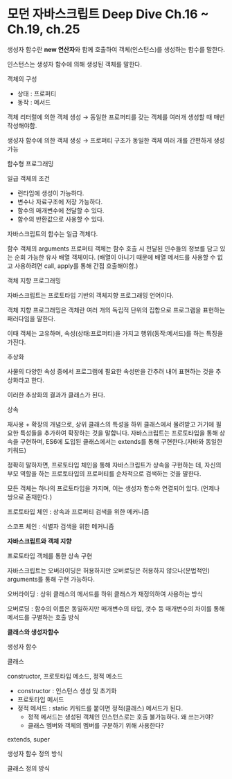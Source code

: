 # 모던 자바스크립트 Deep Dive Ch.16 ~ Ch.19, ch.25

생성자 함수란 **new 연산자**와 함께 호출하여 객체(인스턴스)를 생성하는 함수를 말한다.

인스턴스는 생성자 함수에 의해 생성된 객체를 말한다.

객체의 구성

- 상태 : 프로퍼티
- 동작 : 메서드

객체 리터럴에 의한 객체 생성 → 동일한 프로퍼티를 갖는 객체를 여러개 생성할 때 매번 작성해야함.

생성자 함수에 의한 객체 생성 → 프로퍼티 구조가 동일한 객체 여러 개를 간편하게 생성 가능

함수형 프로그래밍

일급 객체의 조건

- 런타임에 생성이 가능하다.
- 변수나 자료구조에 저장 가능하다.
- 함수의 매개변수에 전달할 수 있다.
- 함수의 반환값으로 사용할 수 있다.

자바스크립트의 함수는 일급 객체다.

함수 객체의 arguments 프로퍼티 객체는 함수 호출 시 전달된 인수들의 정보를 담고 있는 순회 가능한 유사 배열 객체이다. (배열이 아니기 때문에 배열 메서드를 사용할 수 없고 사용하려면 call, apply를 통해 간접 호출해야함.)

객체 지향 프로그래밍

자바스크립트는 프로토타입 기반의 객체지향 프로그래밍 언어이다.

객체 지향 프로그래밍은 객체란 여러 개의 독립적 단위의 집합으로 프로그램을 표현하는 패러다임을 말한다.

이때 객체는 고유하며, 속성(상태:프로퍼티)을 가지고 행위(동작:메서드)를 하는 특징을 가진다.

추상화

사물의 다양한 속성 중에서 프로그램에 필요한 속성만을 간추려 내어 표현하는 것을 추상화라고 한다.

이러한 추상화의 결과가 클래스가 된다.

상속

재사용 + 확장의 개념으로, 상위 클래스의 특성을 하위 클래스에서 물려받고 거기에 필요한 특성들을 추가하여 확장하는 것을 말합니다. 자바스크립트는 프로토타입을 통해 상속을 구현하며, ES6에 도입된 클래스에서는 extends를 통해 구현한다.(자바와 동일한 키워드)

정확히 말하자면, 프로토타입 체인을 통해 자바스크립트가 상속을 구현하는 데, 자신의 부모 역할을 하는 프로토타입의 프로퍼티를 순차적으로 검색하는 것을 말한다.

모든 객체는 하나의 프로토타입을 가지며, 이는 생성자 함수와 연결되어 있다. (언제나 쌍으로 존재한다.)

프로토타입 체인 : 상속과 프로퍼티 검색을 위한 메커니즘

스코프 체인 : 식별자 검색을 위한 메커니즘

**자바스크립트와 객체 지향**

프로토타입 객체를 통한 상속 구현

자바스크립트는 오버라이딩은 허용하지만 오버로딩은 허용하지 않으나(문법적인) arguments를 통해 구현 가능하다.

오버라이딩 : 상위 클래스의 메서드를 하위 클래스가 재정의하여 사용하는 방식

오버로딩 : 함수의 이름은 동일하지만 매개변수의 타입, 갯수 등 매개변수의 차이를 통해 메서드를 구별하는 호출 방식

**클래스와 생성자함수**

생성자 함수

클래스

constructor, 프로토타입 메소드, 정적 메소드

- constructor : 인스턴스 생성 및 초기화
- 프로토타입 메서드
- 정적 메서드 : static 키워드를 붙이면 정적(클래스) 메서드가 된다.
  - 정적 메서드는 생성된 객체인 인스턴스로는 호출 불가능하다. 왜 쓰는거야?
  - 클래스 멤버와 객체의 멤버를 구분하기 위해 사용한다?

extends, super

생성자 함수 정의 방식

클래스 정의 방식
